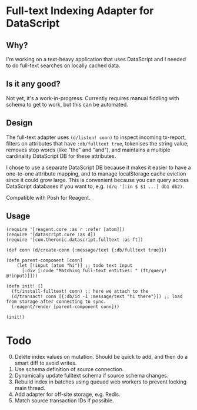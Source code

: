 # Full-text Indexing Adapter for DataScript

## Why?

I'm working on a text-heavy application that uses DataScript and I needed to do full-text searches on locally cached data.

## Is it any good?

Not yet, it's a work-in-progress. Currently requires manual fiddling with schema to get to work, but this can be automated.

## Design

The full-text adapter uses `(d/listen! conn)` to inspect incoming tx-report, filters on attributes that have `:db/fulltext true`, tokenises the string value, removes stop words (like "the" and "and"), and maintains a multiple cardinality DataScript DB for these attributes.

I chose to use a separate DataScript DB because it makes it easier to have a one-to-one attribute mapping, and to manage localStorage cache eviction since it could grow large. This is convenient because you can query across DataScript databases if you want to, e.g. `(d/q '[:in $ $1 ...] db1 db2)`.

Compatible with Posh for Reagent.

## Usage

    (require '[reagent.core :as r :refer [atom]])
    (require '[datascript.core :as d])
    (require '[com.theronic.datascript.fulltext :as ft])
    
    (def conn (d/create-conn {:message/text {:db/fulltext true}})
    
    (defn parent-component [conn]
        (let [!input (atom "hi")] ;; todo text input
          [:div [:code "Matching full-text entities: " (ft/query! @!input)]]))
    
    (defn init! []
      (ft/install-fulltext! conn) ;; here we attach to the 
      (d/transact! conn [{:db/id -1 :message/text "hi there"}]) ;; load from storage after connecting to sync.
      (reagent/render [parent-component conn]))
      
    (init!)

# Todo

0. Delete index values on mutation. Should be quick to add, and then do a smart diff to avoid writes.
1. Use schema definition of source connection.
2. Dynamically update fulltext schema if source schema changes.
3. Rebuild index in batches using queued web workers to prevent locking main thread.
4. Add adapter for off-site storage, e.g. Redis.
5. Match source transaction IDs if possible.
